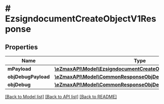 # # EzsigndocumentCreateObjectV1Response

## Properties

Name | Type | Description | Notes
------------ | ------------- | ------------- | -------------
**mPayload** | [**\eZmaxAPI\Model\EzsigndocumentCreateObjectV1ResponseMPayload**](EzsigndocumentCreateObjectV1ResponseMPayload.md) |  | 
**objDebugPayload** | [**\eZmaxAPI\Model\CommonResponseObjDebugPayload**](CommonResponseObjDebugPayload.md) |  | [optional] 
**objDebug** | [**\eZmaxAPI\Model\CommonResponseObjDebug**](CommonResponseObjDebug.md) |  | [optional] 

[[Back to Model list]](../../README.md#documentation-for-models) [[Back to API list]](../../README.md#documentation-for-api-endpoints) [[Back to README]](../../README.md)


